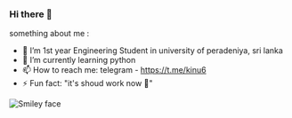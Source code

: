 ### Hi there  👋


something about me :

- 🔭 I’m 1st year Engineering Student in university of peradeniya, sri lanka 
- 🌱 I’m currently learning python 
- 📫 How to reach me: telegram - https://t.me/kinu6
- ⚡ Fun fact: "it's shoud work now 🤣"

<img src="https://github-readme-stats.vercel.app/api?username=kalanakt&&show_icons=true&title_color=ffffff&icon_color=bb2acf&text_color=daf7dc&bg_color=08088A" alt="Smiley face">
